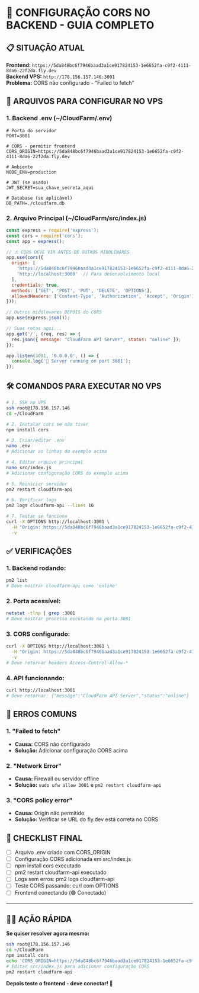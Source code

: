 # 🔧 CONFIGURAÇÃO CORS NO BACKEND - GUIA COMPLETO

## 📋 SITUAÇÃO ATUAL

**Frontend:** `https://5da848bc6f7946baad3a1ce917824153-1e6652fa-c9f2-4111-8da6-22f2da.fly.dev`  
**Backend VPS:** `http://178.156.157.146:3001`  
**Problema:** CORS não configurado - "Failed to fetch"

## 🎯 ARQUIVOS PARA CONFIGURAR NO VPS

### 1. **Backend .env** (~/CloudFarm/.env)

```env
# Porta do servidor
PORT=3001

# CORS - permitir frontend
CORS_ORIGIN=https://5da848bc6f7946baad3a1ce917824153-1e6652fa-c9f2-4111-8da6-22f2da.fly.dev

# Ambiente
NODE_ENV=production

# JWT (se usado)
JWT_SECRET=sua_chave_secreta_aqui

# Database (se aplicável)
DB_PATH=./cloudfarm.db
```

### 2. **Arquivo Principal** (~/CloudFarm/src/index.js)

```javascript
const express = require('express');
const cors = require('cors');
const app = express();

// ⚠️ CORS DEVE VIR ANTES DE OUTROS MIDDLEWARES
app.use(cors({
  origin: [
    'https://5da848bc6f7946baad3a1ce917824153-1e6652fa-c9f2-4111-8da6-22f2da.fly.dev',
    'http://localhost:3000'  // Para desenvolvimento local
  ],
  credentials: true,
  methods: ['GET', 'POST', 'PUT', 'DELETE', 'OPTIONS'],
  allowedHeaders: ['Content-Type', 'Authorization', 'Accept', 'Origin']
}));

// Outros middlewares DEPOIS do CORS
app.use(express.json());

// Suas rotas aqui...
app.get('/', (req, res) => {
  res.json({ message: "CloudFarm API Server", status: "online" });
});

app.listen(3001, '0.0.0.0', () => {
  console.log('🚀 Server running on port 3001');
});
```

## 🛠️ COMANDOS PARA EXECUTAR NO VPS

```bash
# 1. SSH no VPS
ssh root@178.156.157.146
cd ~/CloudFarm

# 2. Instalar cors se não tiver
npm install cors

# 3. Criar/editar .env
nano .env
# Adicionar as linhas do exemplo acima

# 4. Editar arquivo principal
nano src/index.js
# Adicionar configuração CORS do exemplo acima

# 5. Reiniciar servidor
pm2 restart cloudfarm-api

# 6. Verificar logs
pm2 logs cloudfarm-api --lines 10

# 7. Testar se funciona
curl -X OPTIONS http://localhost:3001 \
  -H "Origin: https://5da848bc6f7946baad3a1ce917824153-1e6652fa-c9f2-4111-8da6-22f2da.fly.dev" \
  -v
```

## ✅ VERIFICAÇÕES

### **1. Backend rodando:**
```bash
pm2 list
# Deve mostrar cloudfarm-api como 'online'
```

### **2. Porta acessível:**
```bash
netstat -tlnp | grep :3001
# Deve mostrar processo escutando na porta 3001
```

### **3. CORS configurado:**
```bash
curl -X OPTIONS http://localhost:3001 \
  -H "Origin: https://5da848bc6f7946baad3a1ce917824153-1e6652fa-c9f2-4111-8da6-22f2da.fly.dev" \
  -v
# Deve retornar headers Access-Control-Allow-*
```

### **4. API funcionando:**
```bash
curl http://localhost:3001
# Deve retornar: {"message":"CloudFarm API Server","status":"online"}
```

## 🚨 ERROS COMUNS

### **1. "Failed to fetch"**
- **Causa:** CORS não configurado
- **Solução:** Adicionar configuração CORS acima

### **2. "Network Error"**
- **Causa:** Firewall ou servidor offline
- **Solução:** `sudo ufw allow 3001` e `pm2 restart cloudfarm-api`

### **3. "CORS policy error"**
- **Causa:** Origin não permitido
- **Solução:** Verificar se URL do fly.dev está correta no CORS

## 🎯 CHECKLIST FINAL

- [ ] Arquivo .env criado com CORS_ORIGIN
- [ ] Configuração CORS adicionada em src/index.js  
- [ ] npm install cors executado
- [ ] pm2 restart cloudfarm-api executado
- [ ] Logs sem erros: pm2 logs cloudfarm-api
- [ ] Teste CORS passando: curl com OPTIONS
- [ ] Frontend conectando (🟢 Conectado)

---

## 🏃‍♂️ AÇÃO RÁPIDA

**Se quiser resolver agora mesmo:**

```bash
ssh root@178.156.157.146
cd ~/CloudFarm
npm install cors
echo 'CORS_ORIGIN=https://5da848bc6f7946baad3a1ce917824153-1e6652fa-c9f2-4111-8da6-22f2da.fly.dev' >> .env
# Editar src/index.js para adicionar configuração CORS
pm2 restart cloudfarm-api
```

**Depois teste o frontend - deve conectar! 🚀**
